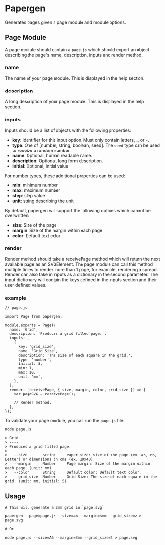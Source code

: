 
Papergen
========

Generates pages given a page module and module options.

Page Module
-----------

A page module should contain a `page.js` which should export an object
describing the page's name, description, inputs and render method.

### name

The name of your page module. This is displayed in the help section.

### description

A long description of your page module. This is displayed in the help section.

### inputs

Inputs should be a list of objects with the following properties:

* **key**: Identifier for this input option. Must only contain letters, \_, or -.
* **type**: One of [number, string, boolean, seed]. The `seed` type can be used to receive a random number.
* **name**: Optional, human readable name.
* **description**: Optional, long form description.
* **initial**: Optional, initial value

For number types, these additional properties can be used:

* **min**: minimum number
* **max**: maximum number
* **step**: step value
* **unit**: string describing the unit

By default, papergen will support the following options which cannot be overwritten:

* **size**: Size of the page
* **margin**: Size of the margin within each page
* **color**: Default text color

### render

Render method should take a receivePage method which will return the next available page as an SVGElement.
The page module can call this method multiple times to render more than 1 page, for example, rendering
a spread. Render can also take in inputs as a dictionary in the second parameter. The input dictionary
will contain the keys defined in the inputs section and their user defined values.


### example

```
// page.js

import Page from papergen;

module.exports = Page({
  name: 'Grid',
  description: 'Produces a grid filled page.',
  inputs: [
    {
      key: 'grid_size',
      name: 'Grid Size',
      description: 'The size of each square in the grid.',
      type: 'number',
      initial: 5,
      min: 1,
      max: 10,
      unit: 'mm',
    },
  ],
  render: (receivePage, { size, margin, color, grid_size }) => {
    var pageSVG = receivePage();

    // Render method.
  },
});

```

To validate your page module, you can run the `page.js` file:

```
node page.js

> Grid
> ----
> Produces a grid filled page.
>
>   --size       String     Paper size: Size of the page (ex. A5, B6, Letter) or dimensions in cms (ex. 20x40)
>   --margin     Number     Page margin: Size of the margin within each page. (unit: mm)
>   --color      String     Default color: Default text color.
>   --grid_size  Number     Grid Size: The size of each square in the grid. (unit: mm, initial: 5)
```

Usage
-----

```
# This will generate a 2mm grid in `page.svg`

papergen --page=page.js --size=A6 --margin=3mm --grid_size=2 > page.svg

# Or

node page.js --size=A6 --margin=3mm --grid_size=2 > page.svg
```

